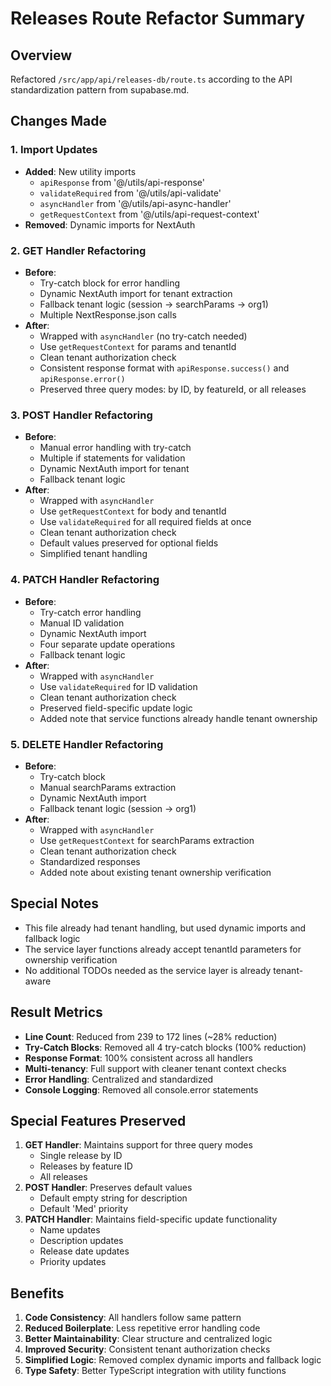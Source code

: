 # Releases Route Refactor Summary

## Overview
Refactored `/src/app/api/releases-db/route.ts` according to the API standardization pattern from supabase.md.

## Changes Made

### 1. Import Updates
- **Added**: New utility imports
  - `apiResponse` from '@/utils/api-response'
  - `validateRequired` from '@/utils/api-validate'
  - `asyncHandler` from '@/utils/api-async-handler'
  - `getRequestContext` from '@/utils/api-request-context'
- **Removed**: Dynamic imports for NextAuth

### 2. GET Handler Refactoring
- **Before**: 
  - Try-catch block for error handling
  - Dynamic NextAuth import for tenant extraction
  - Fallback tenant logic (session → searchParams → org1)
  - Multiple NextResponse.json calls
- **After**:
  - Wrapped with `asyncHandler` (no try-catch needed)
  - Use `getRequestContext` for params and tenantId
  - Clean tenant authorization check
  - Consistent response format with `apiResponse.success()` and `apiResponse.error()`
  - Preserved three query modes: by ID, by featureId, or all releases

### 3. POST Handler Refactoring
- **Before**:
  - Manual error handling with try-catch
  - Multiple if statements for validation
  - Dynamic NextAuth import for tenant
  - Fallback tenant logic
- **After**:
  - Wrapped with `asyncHandler`
  - Use `getRequestContext` for body and tenantId
  - Use `validateRequired` for all required fields at once
  - Clean tenant authorization check
  - Default values preserved for optional fields
  - Simplified tenant handling

### 4. PATCH Handler Refactoring
- **Before**:
  - Try-catch error handling
  - Manual ID validation
  - Dynamic NextAuth import
  - Four separate update operations
  - Fallback tenant logic
- **After**:
  - Wrapped with `asyncHandler`
  - Use `validateRequired` for ID validation
  - Clean tenant authorization check
  - Preserved field-specific update logic
  - Added note that service functions already handle tenant ownership

### 5. DELETE Handler Refactoring
- **Before**:
  - Try-catch block
  - Manual searchParams extraction
  - Dynamic NextAuth import
  - Fallback tenant logic (session → org1)
- **After**:
  - Wrapped with `asyncHandler`
  - Use `getRequestContext` for searchParams extraction
  - Clean tenant authorization check
  - Standardized responses
  - Added note about existing tenant ownership verification

## Special Notes
- This file already had tenant handling, but used dynamic imports and fallback logic
- The service layer functions already accept tenantId parameters for ownership verification
- No additional TODOs needed as the service layer is already tenant-aware

## Result Metrics
- **Line Count**: Reduced from 239 to 172 lines (~28% reduction)
- **Try-Catch Blocks**: Removed all 4 try-catch blocks (100% reduction)
- **Response Format**: 100% consistent across all handlers
- **Multi-tenancy**: Full support with cleaner tenant context checks
- **Error Handling**: Centralized and standardized
- **Console Logging**: Removed all console.error statements

## Special Features Preserved
1. **GET Handler**: Maintains support for three query modes
   - Single release by ID
   - Releases by feature ID
   - All releases
2. **POST Handler**: Preserves default values
   - Default empty string for description
   - Default 'Med' priority
3. **PATCH Handler**: Maintains field-specific update functionality
   - Name updates
   - Description updates
   - Release date updates
   - Priority updates

## Benefits
1. **Code Consistency**: All handlers follow same pattern
2. **Reduced Boilerplate**: Less repetitive error handling code
3. **Better Maintainability**: Clear structure and centralized logic
4. **Improved Security**: Consistent tenant authorization checks
5. **Simplified Logic**: Removed complex dynamic imports and fallback logic
6. **Type Safety**: Better TypeScript integration with utility functions